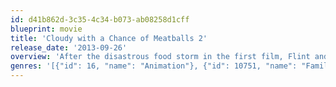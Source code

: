 ```yaml
---
id: d41b862d-3c35-4c34-b073-ab08258d1cff
blueprint: movie
title: 'Cloudy with a Chance of Meatballs 2'
release_date: '2013-09-26'
overview: 'After the disastrous food storm in the first film, Flint and his friends are forced to leave the town. Flint accepts the invitation from his idol Chester V to join The Live Corp Company, which has been tasked to clean the island, and where the best inventors in the world create technologies for the betterment of mankind. When Flint discovers that his machine still operates and now creates mutant food beasts like living pickles, hungry tacodiles, shrimpanzees and apple pie-thons, he and his friends must return to save the world.'
genres: '[{"id": 16, "name": "Animation"}, {"id": 10751, "name": "Family"}, {"id": 35, "name": "Comedy"}]'
---
```

